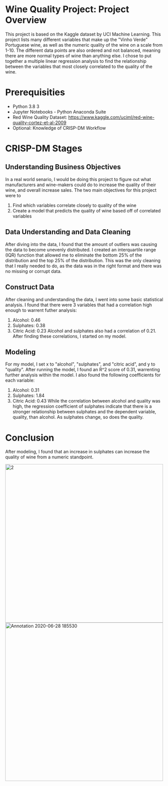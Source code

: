# Wine Quality Project: Project Overview
This project is based on the Kaggle dataset by UCI Machine Learning. This project lists many different variables that make up the "Vinho Verde" Portuguese wine, as well as the numeric quality of the wine on a scale from 1-10. The different data points are also ordered and not balanced, meaning there are more normal types of wine than anything else. I chose to put together a multiple linear regression analysis to find the relationship between the variables that most closely correlated to the quality of the wine.

# Prerequisities 
* Python 3.8 3 
* Jupyter Notebooks - Python Anaconda Suite 
* Red Wine Quality Dataset: https://www.kaggle.com/uciml/red-wine-quality-cortez-et-al-2009
* Optional: Knowledge of CRISP-DM Workflow

# CRISP-DM Stages 
## Understanding Business Objectives
In a real world senario, I would be doing this project to figure out what manufacturers and wine-makers could do to increase the quality of their wine, and overall increase sales. The two main objectives for this project were to 
1. Find which variables correlate closely to quality of the wine 
2. Create a model that predicts the quality of wine based off of correlated variables 

## Data Understanding and Data Cleaning
After diving into the data, I found that the amount of outliers was causing the data to become unevenly distributed. I created an interquartile range (IQR) function that allowed me to eliminate the bottom 25% of the distribution and the top 25% of the distribution. This was the only cleaning that I really needed to do, as the data was in the right format and there was no missing or corrupt data.

## Construct Data 
After cleaning and understanding the data, I went into some basic statistical analysis. I found that there were 3 variables that had a correlation high enough to warrent futher analysis:
1. Alcohol: 0.46 
2. Sulphates: 0.38 
3. Citric Acid: 0.23 
Alcohol and sulphates also had a correlation of 0.21. After finding these correlations, I started on my model.

## Modeling
For my model, I set x to "alcohol", "sulphates", and "citric acid", and y to "quality". After running the model, I found an R^2 score of 0.31, warrenting further analysis within the model. I also found the following coefficients for each variable: 
1. Alcohol: 0.31 
2. Sulphates: 1.84 
3. Citric Acid: 0.43 
While the correlation between alcohol and quality was high, the regression coefficient of sulphates indicate that there is a stronger relationship between sulphates and the dependent variable, quality, than alcohol. As sulphates change, so does the quality. 

# Conclusion 
After modeling, I found that an increase in sulphates can increase the quality of wine from a numeric standpoint.

<img width="500" alt="2" src="https://user-images.githubusercontent.com/65836934/85966246-c3cc7700-b984-11ea-835b-064092c2bb9d.png">
<img width="500" alt="Annotation 2020-06-28 185530" src="https://user-images.githubusercontent.com/65836934/85966247-c4650d80-b984-11ea-8196-97e41592c0fc.png">
